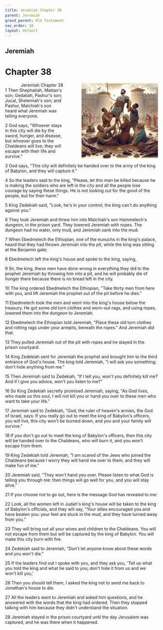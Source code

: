 ```yaml
---
title: Jeremiah Chapter 38
parent: Jeremiah
grand_parent: Old Testament
nav_order: 38
layout: default
---
```


## Jeremiah

# Chapter 38

<div style="clear: both; text-align: right;">
    <img src="/assets/Image/Jeremiah/500/38.jpg" alt="Jeremiah Chapter 38" class="chapter-image" style="max-width: 50%; height: auto; float: right; margin: 0 0 10px 10px; padding-left: 10%;">
    <figcaption style="font-size: 14px;">Jeremiah Chapter 38</figcaption>
</div>
1 Then Shephatiah, Mattan's son; Gedaliah, Pashur's son; Jucal, Shelemiah's son; and Pashur, Malchiah's son heard what Jeremiah was telling everyone.

2 God says, "Whoever stays in this city will die by the sword, hunger, and disease, but whoever goes to the Chaldeans will live; they will escape with their life and survive."

3 God says, "This city will definitely be handed over to the army of the king of Babylon, and they will capture it."

4 So the leaders said to the king, "Please, let this man be killed because he is making the soldiers who are left in the city and all the people lose courage by saying these things. He is not looking out for the good of the people, but for their harm."

5 King Zedekiah said, "Look, he's in your control; the king can't do anything against you."

6 They took Jeremiah and threw him into Malchiah's son Hammelech's dungeon, in the prison yard. They lowered Jeremiah with ropes. The dungeon had no water, only mud, and Jeremiah sank into the mud.

7 When Ebedmelech the Ethiopian, one of the eunuchs in the king's palace, heard that they had thrown Jeremiah into the pit, while the king was sitting at the Benjamin gate;

8 Ebedmelech left the king's house and spoke to the king, saying,

9 Sir, the king, these men have done wrong in everything they did to the prophet Jeremiah by throwing him into a pit, and he will probably die of hunger there because there is no bread left in the city.

10 The king ordered Ebedmelech the Ethiopian, "Take thirty men from here with you, and lift Jeremiah the prophet out of the pit before he dies."

11 Ebedmelech took the men and went into the king's house below the treasury. He got some old torn clothes and worn-out rags, and using ropes, lowered them into the dungeon to Jeremiah.

12 Ebedmelech the Ethiopian told Jeremiah, "Place these old torn clothes and rotting rags under your armpits, beneath the ropes." And Jeremiah did that.

13 They pulled Jeremiah out of the pit with ropes and he stayed in the prison courtyard.

14 King Zedekiah sent for Jeremiah the prophet and brought him to the third entrance of God's house. The king told Jeremiah, "I will ask you something; don't hide anything from me."

15 Then Jeremiah said to Zedekiah, "If I tell you, won't you definitely kill me? And if I give you advice, won't you listen to me?"

16 So King Zedekiah secretly promised Jeremiah, saying, "As God lives, who made us this soul, I will not kill you or hand you over to these men who want to take your life."

17 Jeremiah said to Zedekiah, "God, the ruler of heaven's armies, the God of Israel, says: If you really go out to meet the king of Babylon's officers, you will live, this city won't be burned down, and you and your family will survive."

18 If you don't go out to meet the king of Babylon's officers, then this city will be handed over to the Chaldeans, who will burn it, and you won't escape from them.

19 King Zedekiah told Jeremiah, "I am scared of the Jews who joined the Chaldeans because I worry they will hand me over to them, and they will make fun of me."

20 Jeremiah said, "They won't hand you over. Please listen to what God is telling you through me: then things will go well for you, and you will stay alive."

21 If you choose not to go out, here is the message God has revealed to me:

22 Look, all the women left in Judah's king's house will be taken to the king of Babylon's officials, and they will say, "Your allies encouraged you and have beaten you: your feet are stuck in the mud, and they have turned away from you."

23 They will bring out all your wives and children to the Chaldeans. You will not escape from them but will be captured by the king of Babylon. You will make this city burn with fire.

24 Zedekiah said to Jeremiah, "Don't let anyone know about these words and you won't die."

25 If the leaders find out I spoke with you, and they ask you, 'Tell us what you told the king and what he said to you; don't hide it from us and we won't kill you,'

26 Then you should tell them, I asked the king not to send me back to Jonathan's house to die.

27 All the leaders went to Jeremiah and asked him questions, and he answered with the words that the king had ordered. Then they stopped talking with him because they didn't understand the situation.

28 Jeremiah stayed in the prison courtyard until the day Jerusalem was captured, and he was there when it happened.



